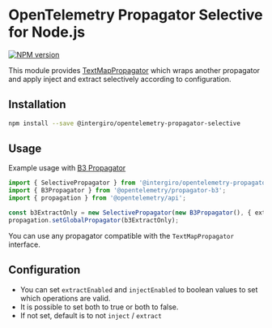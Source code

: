 # OpenTelemetry Propagator Selective for Node.js
[![NPM version](https://img.shields.io/npm/v/opentelemetry-propagator-selective.svg)](https://www.npmjs.com/package/opentelemetry-propagator-selective)

This module provides [TextMapPropagator](https://github.com/open-telemetry/opentelemetry-js-api/blob/80d617b1f2a6807a11497951d1c63daf6a5fe705/src/propagation/TextMapPropagator.ts#L30) which wraps another propagator and apply inject and extract selectively according to configuration. 

## Installation

```bash
npm install --save @intergiro/opentelemetry-propagator-selective
```

##  Usage
Example usage with [B3 Propagator](https://www.npmjs.com/package/@opentelemetry/propagator-b3)

```ts
import { SelectivePropagator } from '@intergiro/opentelemetry-propagator-selective';
import { B3Propagator } from '@opentelemetry/propagator-b3';
import { propagation } from '@opentelemetry/api';

const b3ExtractOnly = new SelectivePropagator(new B3Propagator(), { extractEnabled: true, injectEnabled: false});
propagation.setGlobalPropagator(b3ExtractOnly);
```

You can use any propagator compatible with the `TextMapPropagator` interface.

## Configuration
- You can set `extractEnabled` and `injectEnabled` to boolean values to set which operations are valid. 
- It is possible to set both to true or both to false. 
- If not set, default is to not `inject` / `extract`
